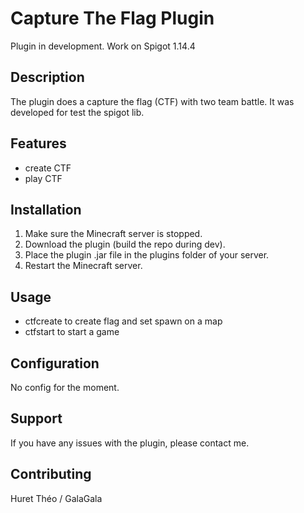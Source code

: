 # Capture The Flag Plugin

Plugin in development. Work on Spigot 1.14.4

## Description

The plugin does a capture the flag (CTF) with two team battle. It was developed for test the spigot lib.

## Features

- create CTF
- play CTF

## Installation

1. Make sure the Minecraft server is stopped.
2. Download the plugin (build the repo during dev).
3. Place the plugin .jar file in the plugins folder of your server.
4. Restart the Minecraft server.

## Usage

- ctfcreate to create flag and set spawn on a map
- ctfstart to start a game


## Configuration

No config for the moment.

## Support

If you have any issues with the plugin, please contact me.

## Contributing

Huret Théo / GalaGala
